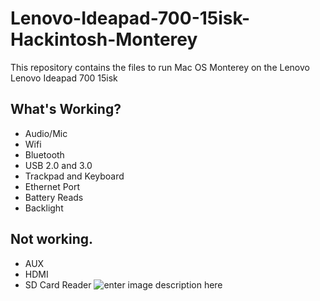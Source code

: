 # Lenovo-Ideapad-700-15isk-Hackintosh-Monterey
This repository contains the files to run Mac OS Monterey on the Lenovo Lenovo Ideapad 700 15isk

What's Working?
 -
 - Audio/Mic
 - Wifi
 - Bluetooth
 - USB 2.0 and 3.0
 - Trackpad and Keyboard
 - Ethernet Port
 - Battery Reads
 - Backlight 

Not working.
-

 - AUX
 - HDMI
 - SD Card Reader
![enter image description here](https://preview.redd.it/gsizsqkgwr581.png?width=1920&format=png&auto=webp&s=d8f4ed8ed7f1ec6427a25e87044766969ec159ab)
